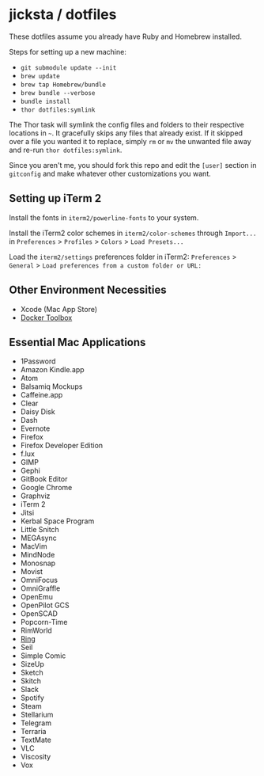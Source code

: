jicksta / dotfiles
==================

These dotfiles assume you already have Ruby and Homebrew installed.

Steps for setting up a new machine:

  * `git submodule update --init`
  * `brew update`
  * `brew tap Homebrew/bundle`
  * `brew bundle --verbose`
  * `bundle install`
  * `thor dotfiles:symlink`

The Thor task will symlink the config files and folders to their respective locations in `~`.
It gracefully skips any files that already exist. If it skipped over a file you wanted it to
replace, simply `rm` or `mv` the unwanted file away and re-run `thor dotfiles:symlink`.

Since you aren't me, you should fork this repo and edit the `[user]` section in
`gitconfig` and make whatever other customizations you want.

Setting up iTerm 2
------------------

Install the fonts in `iterm2/powerline-fonts` to your system.

Install the iTerm2 color schemes in `iterm2/color-schemes` through `Import...` in `Preferences` > `Profiles` > `Colors` > `Load Presets...`

Load the `iterm2/settings` preferences folder in iTerm2: `Preferences` > `General` > `Load preferences from a custom folder or URL:`

Other Environment Necessities
-----------------------------

 * Xcode (Mac App Store)
 * [Docker Toolbox](https://www.docker.com/products/docker-toolbox)

Essential Mac Applications
--------------------------

 * 1Password
 * Amazon Kindle.app
 * Atom
 * Balsamiq Mockups
 * Caffeine.app
 * Clear
 * Daisy Disk
 * Dash
 * Evernote
 * Firefox
 * Firefox Developer Edition
 * f.lux
 * GIMP
 * Gephi
 * GitBook Editor
 * Google Chrome
 * Graphviz
 * iTerm 2
 * Jitsi
 * Kerbal Space Program
 * Little Snitch
 * MEGAsync
 * MacVim
 * MindNode
 * Monosnap
 * Movist
 * OmniFocus
 * OmniGraffle
 * OpenEmu
 * OpenPilot GCS
 * OpenSCAD
 * Popcorn-Time
 * RimWorld
 * [Ring](https://ring.cx/)
 * Seil
 * Simple Comic
 * SizeUp
 * Sketch
 * Skitch
 * Slack
 * Spotify
 * Steam
 * Stellarium
 * Telegram
 * Terraria
 * TextMate
 * VLC
 * Viscosity
 * Vox

